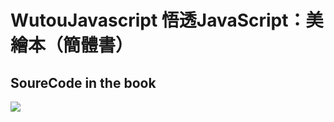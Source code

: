 # WutouJavascript 悟透JavaScript：美繪本（簡體書）
## SoureCode in the book
![](https://i.imgur.com/Chqx2Ia.png)
